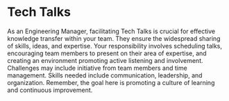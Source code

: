 # Tech Talks

As an Engineering Manager, facilitating Tech Talks is crucial for effective knowledge transfer within your team. They ensure the widespread sharing of skills, ideas, and expertise. Your responsibility involves scheduling talks, encouraging team members to present on their area of expertise, and creating an environment promoting active listening and involvement. Challenges may include initiative from team members and time management. Skills needed include communication, leadership, and organization. Remember, the goal here is promoting a culture of learning and continuous improvement.